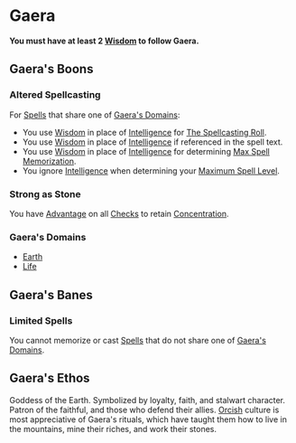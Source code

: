# Gaera
**You must have at least 2 [Wisdom](../../../../Player%20Characters/Chosen%20Statistics/Wisdom.md) to follow Gaera.**
## Gaera's Boons
### Altered Spellcasting
For [Spells](../../../Spells.md) that share one of [Gaera's Domains](Gaera.md#Gaera's%20Domains):
- You use [Wisdom](../../../../Player%20Characters/Chosen%20Statistics/Wisdom.md) in place of [Intelligence](../../../../Player%20Characters/Chosen%20Statistics/Intelligence.md) for [The Spellcasting Roll](../../../Spellcasting.md#The%20Spellcasting%20Roll).
- You use [Wisdom](../../../../Player%20Characters/Chosen%20Statistics/Wisdom.md) in place of [Intelligence](../../../../Player%20Characters/Chosen%20Statistics/Intelligence.md) if referenced in the spell text.
- You use [Wisdom](../../../../Player%20Characters/Chosen%20Statistics/Wisdom.md) in place of [Intelligence](../../../../Player%20Characters/Chosen%20Statistics/Intelligence.md) for determining [Max Spell Memorization](../../../Spell%20Memorization.md).
- You ignore [Intelligence](../../../../Player%20Characters/Chosen%20Statistics/Intelligence.md) when determining your [Maximum Spell Level](../../../Spell%20Level.md#Max%20Spell%20Level).
### Strong as Stone
You have [Advantage](../../../../Game%20Procedures/Dice%20Rolls/Advantage.md) on all [Checks](../../../../Game%20Procedures/Check.md) to retain [Concentration](../../../Concentration.md).
### Gaera's Domains
- [Earth](../../../Spell%20Domains/Earth.md)
- [Life](../../../Spell%20Domains/Life.md)
## Gaera's Banes
### Limited Spells
You cannot memorize or cast [Spells](../../../Spells.md) that do not share one of [Gaera's Domains](Gaera.md#Gaera's%20Domains).
## Gaera's Ethos
Goddess of the Earth. Symbolized by loyalty, faith, and stalwart character. Patron of the faithful, and those who defend their allies. [Orcish](../../../../Player%20Characters/Ancenstries/Elves.md#Deep%20Elf%20(Orc)%20[Ancestry](Ancestry.md)) culture is most appreciative of Gaera's rituals, which have taught them how to live in the mountains, mine their riches, and work their stones.